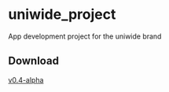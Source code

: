 # uniwide_project
 App development project for the uniwide brand

## Download
[v0.4-alpha](https://github.com/Zimmer550i/saad_project/releases/download/v0.4-alpha/app-release.apk)
